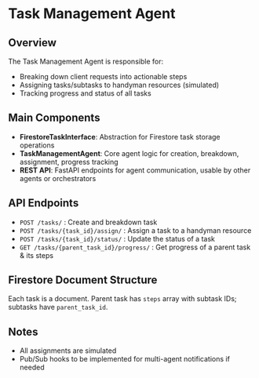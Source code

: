 # Task Management Agent

## Overview
The Task Management Agent is responsible for:
- Breaking down client requests into actionable steps
- Assigning tasks/subtasks to handyman resources (simulated)
- Tracking progress and status of all tasks

## Main Components
- **FirestoreTaskInterface**: Abstraction for Firestore task storage operations
- **TaskManagementAgent**: Core agent logic for creation, breakdown, assignment, progress tracking
- **REST API**: FastAPI endpoints for agent communication, usable by other agents or orchestrators

## API Endpoints
- `POST /tasks/` : Create and breakdown task
- `POST /tasks/{task_id}/assign/` : Assign a task to a handyman resource
- `POST /tasks/{task_id}/status/` : Update the status of a task
- `GET /tasks/{parent_task_id}/progress/` : Get progress of a parent task & its steps

## Firestore Document Structure
Each task is a document. Parent task has `steps` array with subtask IDs; subtasks have `parent_task_id`.

## Notes
- All assignments are simulated
- Pub/Sub hooks to be implemented for multi-agent notifications if needed
